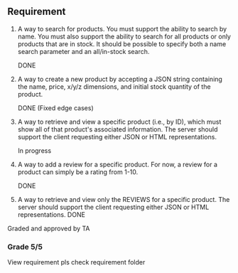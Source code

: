 ## Requirement

1. A way to search for products. You must support the ability to search by name. You must also support the ability to search for all products or only products that are in stock. It
   should be possible to specify both a name search parameter and an all/in-stock search.

   DONE

2. A way to create a new product by accepting a JSON string containing the name, price, x/y/z dimensions, and initial stock quantity of the product.

   DONE (Fixed edge cases)

3. A way to retrieve and view a specific product (i.e., by ID), which must show all of that product's associated information. The server should support the client requesting either
   JSON or HTML representations.

   In progress

4. A way to add a review for a specific product. For now, a review for a product can simply be a rating from 1-10.

   DONE

5. A way to retrieve and view only the REVIEWS for a specific product. The server should support the client requesting either JSON or HTML representations.
   DONE


Graded and approved by TA 
### Grade 5/5
View requirement pls check requirement folder
